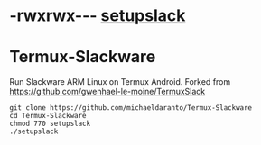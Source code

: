 # -rwxrwx--- [setupslack](https://github.com/michaeldaranto/Termux-Slackware/blob/master/setupslack)


# Termux-Slackware
Run Slackware ARM Linux on Termux Android.
Forked from https://github.com/gwenhael-le-moine/TermuxSlack


```
git clone https://github.com/michaeldaranto/Termux-Slackware
cd Termux-Slackware
chmod 770 setupslack
./setupslack

```
